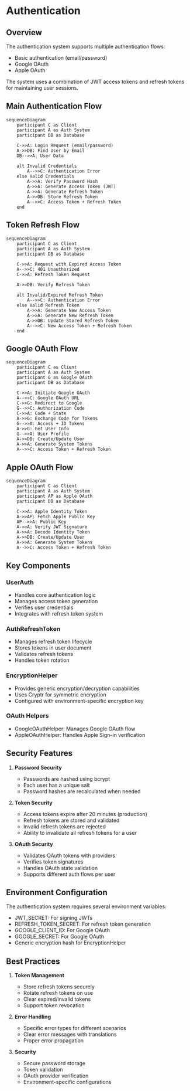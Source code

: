 # Authentication

## Overview

The authentication system supports multiple authentication flows:

- Basic authentication (email/password)
- Google OAuth
- Apple OAuth

The system uses a combination of JWT access tokens and refresh tokens for maintaining user sessions.

## Main Authentication Flow

```mermaid
sequenceDiagram
    participant C as Client
    participant A as Auth System
    participant DB as Database

    C->>A: Login Request (email/password)
    A->>DB: Find User by Email
    DB-->>A: User Data

    alt Invalid Credentials
        A-->>C: Authentication Error
    else Valid Credentials
        A->>A: Verify Password Hash
        A->>A: Generate Access Token (JWT)
        A->>A: Generate Refresh Token
        A->>DB: Store Refresh Token
        A-->>C: Access Token + Refresh Token
    end
```

## Token Refresh Flow

```mermaid
sequenceDiagram
    participant C as Client
    participant A as Auth System
    participant DB as Database

    C->>A: Request with Expired Access Token
    A-->>C: 401 Unauthorized
    C->>A: Refresh Token Request

    A->>DB: Verify Refresh Token

    alt Invalid/Expired Refresh Token
        A-->>C: Authentication Error
    else Valid Refresh Token
        A->>A: Generate New Access Token
        A->>A: Generate New Refresh Token
        A->>DB: Update Stored Refresh Token
        A-->>C: New Access Token + Refresh Token
    end
```

## Google OAuth Flow

```mermaid
sequenceDiagram
    participant C as Client
    participant A as Auth System
    participant G as Google OAuth
    participant DB as Database

    C->>A: Initiate Google OAuth
    A-->>C: Google OAuth URL
    C->>G: Redirect to Google
    G-->>C: Authorization Code
    C->>A: Code + State
    A->>G: Exchange Code for Tokens
    G-->>A: Access + ID Tokens
    A->>G: Get User Info
    G-->>A: User Profile
    A->>DB: Create/Update User
    A->>A: Generate System Tokens
    A-->>C: Access Token + Refresh Token
```

## Apple OAuth Flow

```mermaid
sequenceDiagram
    participant C as Client
    participant A as Auth System
    participant AP as Apple OAuth
    participant DB as Database

    C->>A: Apple Identity Token
    A->>AP: Fetch Apple Public Key
    AP-->>A: Public Key
    A->>A: Verify JWT Signature
    A->>A: Decode Identity Token
    A->>DB: Create/Update User
    A->>A: Generate System Tokens
    A-->>C: Access Token + Refresh Token
```

## Key Components

### UserAuth

- Handles core authentication logic
- Manages access token generation
- Verifies user credentials
- Integrates with refresh token system

### AuthRefreshToken

- Manages refresh token lifecycle
- Stores tokens in user document
- Validates refresh tokens
- Handles token rotation

### EncryptionHelper

- Provides generic encryption/decryption capabilities
- Uses Cryptr for symmetric encryption
- Configured with environment-specific encryption key

### OAuth Helpers

- GoogleOAuthHelper: Manages Google OAuth flow
- AppleOAuthHelper: Handles Apple Sign-in verification

## Security Features

1. **Password Security**

   - Passwords are hashed using bcrypt
   - Each user has a unique salt
   - Password hashes are recalculated when needed

2. **Token Security**

   - Access tokens expire after 20 minutes (production)
   - Refresh tokens are stored and validated
   - Invalid refresh tokens are rejected
   - Ability to invalidate all refresh tokens for a user

3. **OAuth Security**
   - Validates OAuth tokens with providers
   - Verifies token signatures
   - Handles OAuth state validation
   - Supports different auth flows per user

## Environment Configuration

The authentication system requires several environment variables:

- JWT_SECRET: For signing JWTs
- REFRESH_TOKEN_SECRET: For refresh token generation
- GOOGLE_CLIENT_ID: For Google OAuth
- GOOGLE_SECRET: For Google OAuth
- Generic encryption hash for EncryptionHelper

## Best Practices

1. **Token Management**

   - Store refresh tokens securely
   - Rotate refresh tokens on use
   - Clear expired/invalid tokens
   - Support token revocation

2. **Error Handling**

   - Specific error types for different scenarios
   - Clear error messages with translations
   - Proper error propagation

3. **Security**
   - Secure password storage
   - Token validation
   - OAuth provider verification
   - Environment-specific configurations
